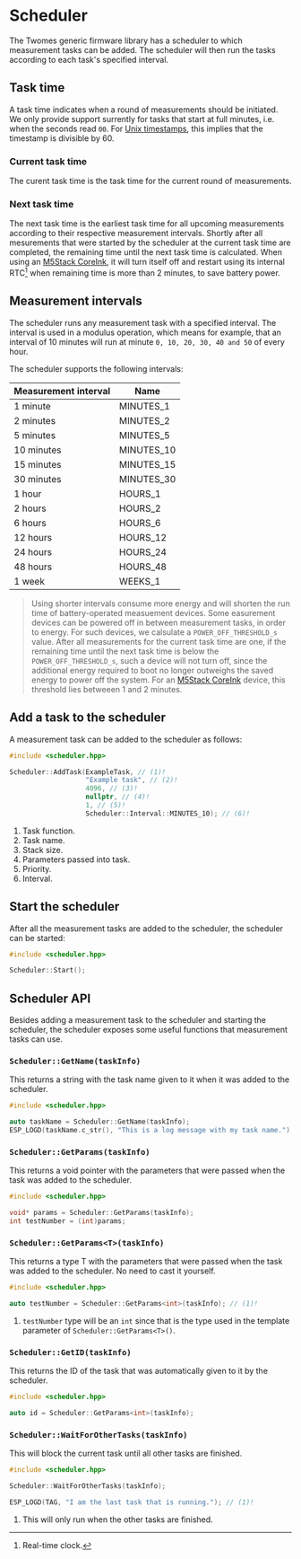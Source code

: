 # Scheduler

The Twomes generic firmware library has a scheduler to which measurement tasks can be added. The scheduler will then run the tasks according to each task's specified interval.

## Task time

A task time indicates when a round of measurements should be initiated. We only provide support surrently for tasks that start at full minutes, i.e. when the seconds read `00`. For [Unix timestamps](https://en.wikipedia.org/wiki/Unix_time), this implies that the timestamp is divisible by 60. 

### Current task time

The curent task time is the task time for the current round of measurements. 

### Next task time

The next task time is the earliest task time for all upcoming measurements according to their respective measurement intervals. Shortly after all mesurements that were started by the scheduler at the current task time are completed, the remaining time until the next task time is calculated. When using an [M5Stack CoreInk](https://github.com/m5stack/M5-CoreInk), it will turn itself off and restart using its internal RTC[^rtc] when remaining time is more than 2 minutes, to save battery power.

[^rtc]: Real-time clock.

## Measurement intervals

The scheduler runs any measurement task with a specified interval. The interval is used in a modulus operation, which means for example, that an interval of 10 minutes will run at minute `0, 10, 20, 30, 40 and 50` of every hour.

The scheduler supports the following intervals:

| Measurement interval   | Name       |
|------------|------------|
| 1 minute   | MINUTES_1  |
| 2 minutes  | MINUTES_2  |
| 5 minutes  | MINUTES_5  |
| 10 minutes | MINUTES_10 |
| 15 minutes | MINUTES_15 |
| 30 minutes | MINUTES_30 |
| 1 hour     | HOURS_1    |
| 2 hours    | HOURS_2    |
| 6 hours    | HOURS_6    |
| 12 hours   | HOURS_12   |
| 24 hours   | HOURS_24   |
| 48 hours   | HOURS_48   |
| 1 week     | WEEKS_1    |

> Using shorter intervals consume more energy and will shorten the run time of battery-operated measuement devices. Some easurement devices can be powered off in between measurement tasks, in order to energy. For such devices, we calsulate a `POWER_OFF_THRESHOLD_s` value. After all measurements for the current task time are one, if the remaining time until the next task time is below the  `POWER_OFF_THRESHOLD_s`, such a device will not turn off, since the additional energy required to boot no longer outweighs the saved energy to power off the system. For an [M5Stack CoreInk](https://github.com/m5stack/M5-CoreInk) device, this threshold lies betweeen 1 and 2 minutes.

## Add a task to the scheduler

A measurement task can be added to the scheduler as follows:

```cpp title="Example: adding a task to the scheduler"
#include <scheduler.hpp>

Scheduler::AddTask(ExampleTask, // (1)!
	               "Example task", // (2)!
	               4096, // (3)!
	               nullptr, // (4)!
	               1, // (5)!
	               Scheduler::Interval::MINUTES_10); // (6)!
```

1. Task function.
2. Task name.
3. Stack size.
4. Parameters passed into task.
5. Priority.
6. Interval.

## Start the scheduler

After all the measurement tasks are added to the scheduler, the scheduler can be started:

```cpp title="Example: atarting the scheduler"
#include <scheduler.hpp>

Scheduler::Start();
```

## Scheduler API

Besides adding a measurement task to the scheduler and starting the scheduler, the scheduler exposes some useful functions that measurement tasks can use.

### `Scheduler::GetName(taskInfo)`

This returns a string with the task name given to it when it was added to the scheduler.

```cpp title="Example: get the task name from the scheduler"
#include <scheduler.hpp>

auto taskName = Scheduler::GetName(taskInfo);
ESP_LOGD(taskName.c_str(), "This is a log message with my task name.");
```

### `Scheduler::GetParams(taskInfo)`

This returns a void pointer with the parameters that were passed when the task was added to the scheduler.

```cpp title="Example: get the task parameters from the scheduler"
#include <scheduler.hpp>

void* params = Scheduler::GetParams(taskInfo);
int testNumber = (int)params;
```

### `Scheduler::GetParams<T>(taskInfo)`

This returns a type T with the parameters that were passed when the task was added to the scheduler. No need to cast it yourself.

```cpp title="Example: get the task parameters from the scheduler without needing to cast"
#include <scheduler.hpp>

auto testNumber = Scheduler::GetParams<int>(taskInfo); // (1)!
```

1. `testNumber` type will be an `int` since that is the type used in the template parameter of `Scheduler::GetParams<T>()`.

### `Scheduler::GetID(taskInfo)`

This returns the ID of the task that was automatically given to it by the scheduler.

```cpp title="Example: get the task ID from the scheduler"
#include <scheduler.hpp>

auto id = Scheduler::GetParams<int>(taskInfo);
```

### `Scheduler::WaitForOtherTasks(taskInfo)`

This will block the current task until all other tasks are finished.

```cpp title="Example: wait for all other tasks to finish"
#include <scheduler.hpp>

Scheduler::WaitForOtherTasks(taskInfo);

ESP_LOGD(TAG, "I am the last task that is running."); // (1)!
```

1. This will only run when the other tasks are finished.

